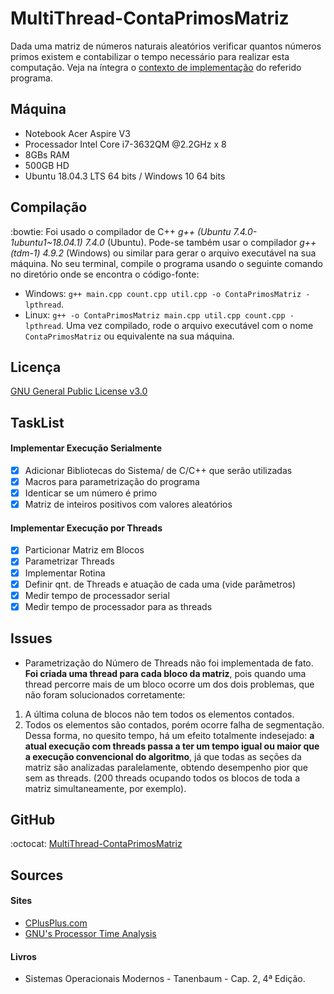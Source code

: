 # MultiThread-ContaPrimosMatriz

Dada uma matriz de números naturais aleatórios verificar quantos números primos existem e contabilizar o tempo necessário para realizar esta computação. Veja na íntegra o [contexto de implementação](./contexto.pdf) do referido programa.

## Máquina
- Notebook Acer Aspire V3
- Processador Intel Core i7-3632QM @2.2GHz x 8
- 8GBs RAM
- 500GB HD
- Ubuntu 18.04.3 LTS 64 bits / Windows 10 64 bits

## Compilação
:bowtie: 
Foi usado o compilador de C++ *g++ (Ubuntu 7.4.0-1ubuntu1~18.04.1) 7.4.0* (Ubuntu). Pode-se também usar o compilador *g++ (tdm-1) 4.9.2* (Windows) ou similar para gerar o arquivo executável na sua máquina. No seu terminal, compile o programa usando o seguinte comando no diretório onde se encontra o código-fonte:
* Windows: ```g++ main.cpp count.cpp util.cpp -o ContaPrimosMatriz -lpthread```.
* Linux:  ```g++ -o ContaPrimosMatriz main.cpp util.cpp count.cpp -lpthread```.
Uma vez compilado, rode o arquivo executável com o nome ```ContaPrimosMatriz``` ou equivalente na sua máquina.

## Licença
[GNU General Public License v3.0](/LICENSE)

## TaskList

#### Implementar Execução Serialmente
- [X] Adicionar Bibliotecas do Sistema/ de C/C++ que serão utilizadas
- [X] Macros para parametrização do programa
- [X] Identicar se um número é primo
- [X] Matriz de inteiros positivos com valores aleatórios

#### Implementar Execução por Threads
- [X] Particionar Matriz em Blocos
- [X] Parametrizar Threads
- [X] Implementar Rotina
- [X] Definir qnt. de Threads e atuação de cada uma (vide parâmetros)
- [X] Medir tempo de processador serial
- [X] Medir tempo de processador para as threads

## Issues
- Parametrização do Número de Threads não foi implementada de fato. **Foi criada  uma thread para cada bloco da matriz**, pois quando uma thread percorre mais de um bloco ocorre um dos dois problemas, que não foram solucionados corretamente:
1. A última coluna de blocos não tem todos os elementos contados.
2. Todos os elementos são contados, porém ocorre falha de segmentação. 
Dessa forma, no quesito tempo, há um efeito totalmente indesejado: **a atual execução com threads passa a ter um tempo igual ou maior que a execução convencional do algoritmo**, já que todas as seções da matriz são analizadas paralelamente, obtendo desempenho pior que sem as threads. (200 threads ocupando todos os blocos de toda a matriz simultaneamente, por exemplo). 

## GitHub
:octocat: [MultiThread-ContaPrimosMatriz](https://github.com/Jakiminski/MultiThread-ContaPrimosMatriz/)

## Sources

#### Sites
* [CPlusPlus.com](http://www.cplusplus.com/)
* [GNU's Processor Time Analysis](https://www.gnu.org/software/libc/manual/html_node/Date-and-Time.html)

#### Livros
* Sistemas Operacionais Modernos - Tanenbaum - Cap. 2, 4ª Edição.
